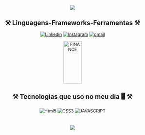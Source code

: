 <h1 align="center">
<img src="https://readme-typing-svg.herokuapp.com/?font=Righteous&size=35&center=true&vCenter=true&width=500&height=70&duration=4000&lines=Olá!+👋;+Me+chamo+Gabriel!;"/>
</h1>

<h2 align="center" >⚒️ Linguagens-Frameworks-Ferramentas ⚒️</h2>
<div align="center">
  
[![Linkedin](https://img.shields.io/badge/LinkedIn-0077B5?style=for-the-badge&logo=linkedin&logoColor=white)](https://www.linkedin.com/in/gabriel-de-jesus12/)
[![Instagram](https://img.shields.io/badge/Instagram-E4405F?style=for-the-badge&logo=instagram&logoColor=white)](https://www.instagram.com/gabriel_d_jesus12/)
[![gmail](https://img.shields.io/badge/Gmail-D14836?style=for-the-badge&logo=gmail&logoColor=white)](mailto:gabrieldjesus055@outlook.com)

</div>


<div  align="center" style="display:inline_block">
  <img width="60em" height="140em" alt= "FINANCE" src= "https://github.com/GabrieldJesus012/GabrieldJesus012/assets/154984056/b94ffd3a-93da-4863-b91a-c46d57de9da3"/>
</div>

<h2 align="center" >⚒️ Tecnologias que uso no meu dia 🖥️ ⚒️</h2>

<div align="center" style="display: inline_block">
  <img alt="Html5" src= "https://img.shields.io/badge/HTML5-E34F26?style=for-the-badge&logo=html5&logoColor=white"/>
  <img alt="CSS3" src= "https://img.shields.io/badge/CSS3-1572B6?style=for-the-badge&logo=css3&logoColor=white"/>
  <img alt="JAVASCRIPT" src= "https://img.shields.io/badge/JavaScript-F7DF1E?style=for-the-badge&logo=javascript&logoColor=black"/>
</div>


<h1 align="center">
<img src="https://readme-typing-svg.herokuapp.com/?font=Righteous&size=35&center=true&vCenter=true&width=500&height=70&duration=4000&lines=obrigado+pela+atenção!;" />
</h1>
